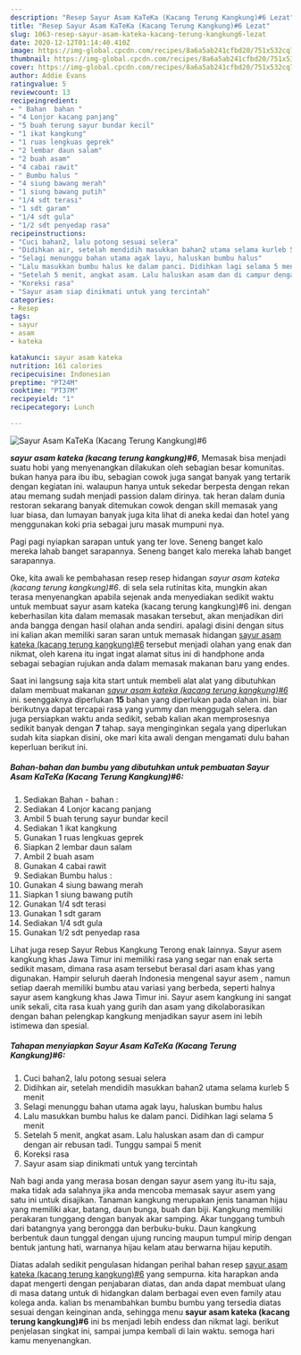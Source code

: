 ```yaml
---
description: "Resep Sayur Asam KaTeKa (Kacang Terung Kangkung)#6 Lezat"
title: "Resep Sayur Asam KaTeKa (Kacang Terung Kangkung)#6 Lezat"
slug: 1063-resep-sayur-asam-kateka-kacang-terung-kangkung6-lezat
date: 2020-12-12T01:14:40.410Z
image: https://img-global.cpcdn.com/recipes/8a6a5ab241cfbd20/751x532cq70/sayur-asam-kateka-kacang-terung-kangkung6-foto-resep-utama.jpg
thumbnail: https://img-global.cpcdn.com/recipes/8a6a5ab241cfbd20/751x532cq70/sayur-asam-kateka-kacang-terung-kangkung6-foto-resep-utama.jpg
cover: https://img-global.cpcdn.com/recipes/8a6a5ab241cfbd20/751x532cq70/sayur-asam-kateka-kacang-terung-kangkung6-foto-resep-utama.jpg
author: Addie Evans
ratingvalue: 5
reviewcount: 13
recipeingredient:
- " Bahan  bahan "
- "4 Lonjor kacang panjang"
- "5 buah terung sayur bundar kecil"
- "1 ikat kangkung"
- "1 ruas lengkuas geprek"
- "2 lembar daun salam"
- "2 buah asam"
- "4 cabai rawit"
- " Bumbu halus "
- "4 siung bawang merah"
- "1 siung bawang putih"
- "1/4 sdt terasi"
- "1 sdt garam"
- "1/4 sdt gula"
- "1/2 sdt penyedap rasa"
recipeinstructions:
- "Cuci bahan2, lalu potong sesuai selera"
- "Didihkan air, setelah mendidih masukkan bahan2 utama selama kurleb 5 menit"
- "Selagi menunggu bahan utama agak layu, haluskan bumbu halus"
- "Lalu masukkan bumbu halus ke dalam panci. Didihkan lagi selama 5 menit"
- "Setelah 5 menit, angkat asam. Lalu haluskan asam dan di campur dengan air rebusan tadi. Tunggu sampai 5 menit"
- "Koreksi rasa"
- "Sayur asam siap dinikmati untuk yang tercintah"
categories:
- Resep
tags:
- sayur
- asam
- kateka

katakunci: sayur asam kateka 
nutrition: 161 calories
recipecuisine: Indonesian
preptime: "PT24M"
cooktime: "PT37M"
recipeyield: "1"
recipecategory: Lunch

---
```



![Sayur Asam KaTeKa (Kacang Terung Kangkung)#6](https://img-global.cpcdn.com/recipes/8a6a5ab241cfbd20/751x532cq70/sayur-asam-kateka-kacang-terung-kangkung6-foto-resep-utama.jpg)

<b><i>sayur asam kateka (kacang terung kangkung)#6</i></b>, Memasak bisa menjadi suatu hobi yang menyenangkan dilakukan oleh sebagian besar komunitas. bukan hanya para ibu ibu, sebagian cowok juga sangat banyak yang tertarik dengan kegiatan ini. walaupun hanya untuk sekedar berpesta dengan rekan atau memang sudah menjadi passion dalam dirinya. tak heran dalam dunia restoran sekarang banyak ditemukan cowok dengan skill memasak yang luar biasa, dan lumayan banyak juga kita lihat di aneka kedai dan hotel yang menggunakan koki pria sebagai juru masak mumpuni nya.

Pagi pagi nyiapkan sarapan untuk yang ter love. Seneng banget kalo mereka lahab banget sarapannya. Seneng banget kalo mereka lahab banget sarapannya.

Oke, kita awali ke pembahasan resep resep hidangan <i>sayur asam kateka (kacang terung kangkung)#6</i>. di sela sela rutinitas kita, mungkin akan terasa menyenangkan apabila sejenak anda menyediakan sedikit waktu untuk membuat sayur asam kateka (kacang terung kangkung)#6 ini. dengan keberhasilan kita dalam memasak masakan tersebut, akan menjadikan diri anda bangga dengan hasil olahan anda sendiri. apalagi disini dengan situs ini kalian akan memiliki saran saran untuk memasak hidangan <u>sayur asam kateka (kacang terung kangkung)#6</u> tersebut menjadi olahan yang enak dan nikmat, oleh karena itu ingat ingat alamat situs ini di handphone anda sebagai sebagian rujukan anda dalam memasak makanan baru yang endes.


Saat ini langsung saja kita start untuk membeli alat alat yang dibutuhkan dalam membuat makanan <u><i>sayur asam kateka (kacang terung kangkung)#6</i></u> ini. seenggaknya diperlukan <b>15</b> bahan yang diperlukan pada olahan ini. biar berikutnya dapat tercapai rasa yang yummy dan menggugah selera. dan juga persiapkan waktu anda sedikit, sebab kalian akan memprosesnya sedikit banyak dengan <b>7</b> tahap. saya menginginkan segala yang diperlukan sudah kita siapkan disini, oke mari kita awali dengan mengamati dulu bahan keperluan berikut ini.

<!--inarticleads1-->

##### Bahan-bahan dan bumbu yang dibutuhkan untuk pembuatan Sayur Asam KaTeKa (Kacang Terung Kangkung)#6:

1. Sediakan  Bahan - bahan :
1. Sediakan 4 Lonjor kacang panjang
1. Ambil 5 buah terung sayur bundar kecil
1. Sediakan 1 ikat kangkung
1. Gunakan 1 ruas lengkuas geprek
1. Siapkan 2 lembar daun salam
1. Ambil 2 buah asam
1. Gunakan 4 cabai rawit
1. Sediakan  Bumbu halus :
1. Gunakan 4 siung bawang merah
1. Siapkan 1 siung bawang putih
1. Gunakan 1/4 sdt terasi
1. Gunakan 1 sdt garam
1. Sediakan 1/4 sdt gula
1. Gunakan 1/2 sdt penyedap rasa


Lihat juga resep Sayur Rebus Kangkung Terong enak lainnya. Sayur asem kangkung khas Jawa Timur ini memiliki rasa yang segar nan enak serta sedikit masam, dimana rasa asam tersebut berasal dari asam khas yang digunakan. Hampir seluruh daerah Indonesia mengenal sayur asem , namun setiap daerah memiliki bumbu atau variasi yang berbeda, seperti halnya sayur asem kangkung khas Jawa Timur ini. Sayur asem kangkung ini sangat unik sekali, cita rasa kuah yang gurih dan asam yang dikolaborasikan dengan bahan pelengkap kangkung menjadikan sayur asem ini lebih istimewa dan spesial. 

<!--inarticleads2-->

##### Tahapan menyiapkan Sayur Asam KaTeKa (Kacang Terung Kangkung)#6:

1. Cuci bahan2, lalu potong sesuai selera
1. Didihkan air, setelah mendidih masukkan bahan2 utama selama kurleb 5 menit
1. Selagi menunggu bahan utama agak layu, haluskan bumbu halus
1. Lalu masukkan bumbu halus ke dalam panci. Didihkan lagi selama 5 menit
1. Setelah 5 menit, angkat asam. Lalu haluskan asam dan di campur dengan air rebusan tadi. Tunggu sampai 5 menit
1. Koreksi rasa
1. Sayur asam siap dinikmati untuk yang tercintah


Nah bagi anda yang merasa bosan dengan sayur asem yang itu-itu saja, maka tidak ada salahnya jika anda mencoba memasak sayur asem yang satu ini untuk disajikan. Tanaman kangkung merupakan jenis tanaman hijau yang memiliki akar, batang, daun bunga, buah dan biji. Kangkung memiliki perakaran tunggang dengan banyak akar samping. Akar tunggang tumbuh dari batangnya yang berongga dan berbuku-buku. Daun kangkung berbentuk daun tunggal dengan ujung runcing maupun tumpul mirip dengan bentuk jantung hati, warnanya hijau kelam atau berwarna hijau keputih. 

Diatas adalah sedikit pengulasan hidangan perihal bahan resep <u>sayur asam kateka (kacang terung kangkung)#6</u> yang sempurna. kita harapkan anda dapat mengerti dengan penjabaran diatas, dan anda dapat membuat ulang di masa datang untuk di hidangkan dalam berbagai even even family atau kolega anda. kalian bs menambahkan bumbu bumbu yang tersedia diatas sesuai dengan keinginan anda, sehingga menu <b>sayur asam kateka (kacang terung kangkung)#6</b> ini bs menjadi lebih endess dan nikmat lagi. berikut penjelasan singkat ini, sampai jumpa kembali di lain waktu. semoga hari kamu menyenangkan.
